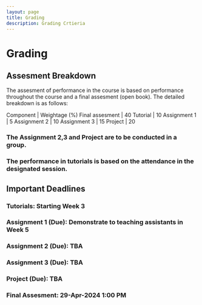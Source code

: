 ```yaml
---
layout: page
title: Grading
description: Grading Crtieria
---
```


# Grading


## Assesment Breakdown

The assesment of performance in the course is based on performance throughout the course and  a final assesment (open book). The detailed breakdown is as follows:

Component |  Weightage (%) 
Final assesment |  40
Tutorial |  10
Assignment 1 | 5
Assignment 2 | 10
Assignment 3 | 15
Project | 20

### The Assignment 2,3 and Project are to be conducted in a group.  

### The performance in tutorials is based on the attendance in the designated session. 

## Important Deadlines

### Tutorials: Starting Week 3


### Assignment 1 (Due):  Demonstrate to teaching assistants in Week 5

### Assignment 2 (Due): TBA

### Assignment 3 (Due): TBA

### Project (Due): TBA

### Final Assesment: 29-Apr-2024 1:00 PM 





